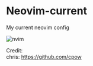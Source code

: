 # Neovim-current
My current neovim config


![nvim](https://github.com/autonomuscoder/Neovim/assets/112854891/e854fd5b-8c9f-409a-97f3-50a171136dfa)


Credit: <br>
chris: https://github.com/cpow
